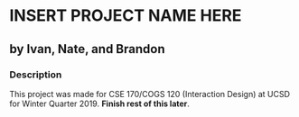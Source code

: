 # INSERT PROJECT NAME HERE

## by Ivan, Nate, and Brandon

### Description
This project was made for CSE 170/COGS 120 (Interaction Design) at UCSD for
Winter Quarter 2019. **Finish rest of this later**.

